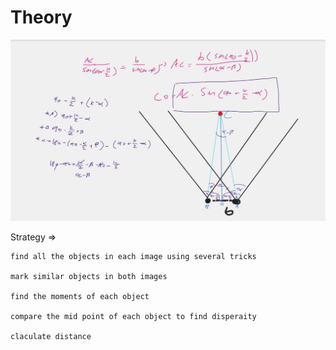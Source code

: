 # Theory

![Theory](https://github.com/sagi21805/Stereo-Vision/blob/main/data/Stereo-calc.jpg)

Strategy =>

    find all the objects in each image using several tricks  

    mark similar objects in both images 

    find the moments of each object

    compare the mid point of each object to find disperaity 

    claculate distance